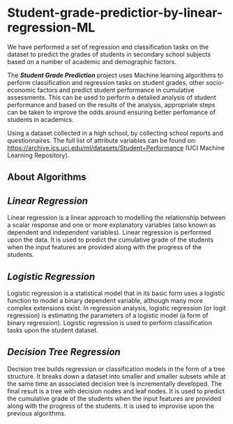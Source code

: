 # Student-grade-predictior-by-linear-regression-ML

We have performed a set of regression and classification tasks on the dataset to predict the grades of students in secondary school subjects based on a number of academic and demographic factors.


The *__Student Grade Prediction__* project uses Machine learning algorithms to perform classification and regression tasks on student grades, other socio-economic factors and predict student performance in cumulative assessments. This can be used to perform a detailed analysis of student performance and based on the results of the analysis, appropriate steps can be taken to improve the odds around ensuring better perfomance of students in academics.

Using a dataset collected in a high school, by collecting school reports and questionnaires. The full list of attribute variables can be found on: https://archive.ics.uci.edu/ml/datasets/Student+Performance (UCI Machine Learning Repository).







## About Algorithms
## *Linear Regression*
Linear regression is a linear approach to modelling the relationship between a scalar response and one or more explanatory variables (also known as dependent and independent variables). Linear regression is performed upon the data. It is used to predict the cumulative grade of the students when the input features are provided along with the progress of the students.

## *Logistic Regression*
Logistic regression is a statistical model that in its basic form uses a logistic function to model a binary dependent variable, although many more complex extensions exist. In regression analysis, logistic regression (or logit regression) is estimating the parameters of a logistic model (a form of binary regression).
Logistic regression is used to perform classification tasks upon the student dataset.

## *Decision Tree Regression*
Decision tree builds regression or classification models in the form of a tree structure. It breaks down a dataset into smaller and smaller subsets while at the same time an associated decision tree is incrementally developed. The final result is a tree with decision nodes and leaf nodes.
It is used to predict the cumulative grade of the students when the input features are provided along with the progress of the students. It is used to improvise upon the previous algorithms.
